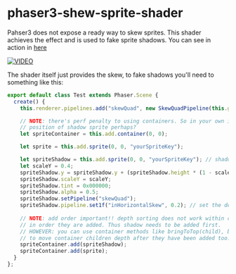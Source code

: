 # phaser3-shew-sprite-shader

Pahser3 does not expose a ready way to skew sprites. This shader achieves the effect and is used to fake sprite shadows.
You can see in action in [here](https://www.youtube.com/watch?v=6lqLOkfuFOs&ab_channel=OutlierStudio)

[![VIDEO](https://img.youtube.com/vi/6lqLOkfuFOs/0.jpg)](https://www.youtube.com/watch?v=6lqLOkfuFOs&ab_channel=OutlierStudio)

The shader itself just provides the skew, to fake shadows you'll need to something like this:

```javascript
export default class Test extends Phaser.Scene {
  create() {
    this.renderer.pipelines.add("skewQuad", new SkewQuadPipeline(this.game));

    // NOTE: there's perf penalty to using containers. So in your own implementation might be better to manually track
    // position of shadow sprite perhaps?
    let spriteContainer = this.add.container(0, 0);

    let sprite = this.add.sprite(0, 0, "yourSpriteKey");

    let spriteShadow = this.add.sprite(0, 0, "yourSpriteKey"); // shadow is made from the same sprite that casts it
    let scaleY = 0.4;
    spriteShadow.y = spriteShadow.y + (spriteShadow.height * (1 - scaleY)) / 2;
    spriteShadow.scaleY = scaleY;
    spriteShadow.tint = 0x000000;
    spriteShadow.alpha = 0.5;
    spriteShadow.setPipeline("skewQuad");
    spriteShadow.pipeline.set1f("inHorizontalSkew", 0.2); // set the desired left/right skew factor
    
    // NOTE: add order important!! depth sorting does not work within container, so items are drawn
    // in order they are added. Thus shadow needs to be added first.
    // HOWEVER: you can use container methods like bringToTop(child), bringToBack(child)... etc.
    // to move container children depth after they have been added too.
    spriteContainer.add(spriteShadow);
    spriteContainer.add(sprite);
  }
};

```
